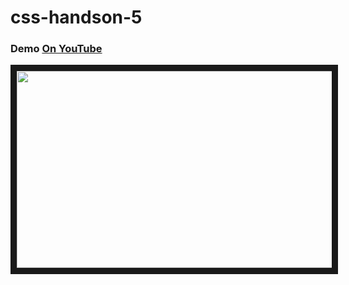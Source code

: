 # css-handson-5

### Demo [On YouTube](https://www.youtube.com/watch?v=A64h99E3xwg)

<a href="https://www.youtube.com/watch?v=A64h99E3xwg" target="_blank">
  <img src="https://user-images.githubusercontent.com/99037494/218240022-ebd3971d-b9e8-404f-8c75-a0d2e9b70f1e.png" alt"watch video" width="560" height="315" border="10" />
</a>
